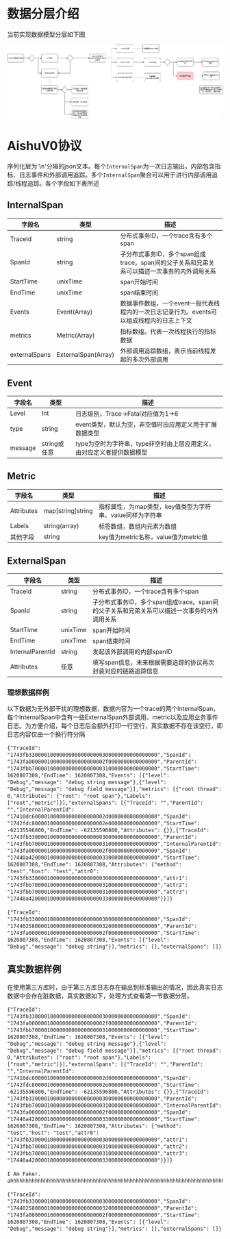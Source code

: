 # 数据分层介绍

当前实现数据模型分层如下图

![](./images/data_model_v1-layer.png)



# AishuV0协议

序列化层为'\n'分隔的json文本。每个`InternalSpan`为一次日志输出，内部包含指标、日志事件和外部调用追踪。多个`InternalSpan`聚合可以用于进行内部调用追踪/线程追踪。各个字段如下表所述

## InternalSpan

| 字段名        | 类型                | 描述                                                         |
| ------------- | ------------------- | ------------------------------------------------------------ |
| TraceId       | string              | 分布式事务ID，一个trace含有多个span                          |
| SpanId        | string              | 子分布式事务ID，多个span组成trace。span间的父子关系和兄弟关系可以描述一次事务的内外调用关系 |
| StartTime     | unixTime            | span开始时间                                                 |
| EndTime       | unixTime            | span结束时间                                                 |
| Events        | Event(Array)        | 数据事件数组，一个event一般代表线程内的一次日志记录行为。events可以组成线程内的日志上下文 |
| metrics       | Metric(Array)       | 指标数组。代表一次线程执行的指标数据                         |
| externalSpans | ExternalSpan(Array) | 外部调用追踪数组，表示当前线程发起的多次外部调用             |

## Event

| 字段名  | 类型         | 描述                                                         |
| ------- | ------------ | ------------------------------------------------------------ |
| Level   | Int          | 日志级别，Trace->Fatal对应值为1->6                           |
| type    | string       | event类型，默认为空，非空值时由应用定义用于扩展数据类型      |
| message | string或任意 | type为空时为字符串，type非空时由上层应用定义，由对应定义者提供数据模型 |

## Metric

| 字段名     | 类型              | 描述                                                      |
| ---------- | ----------------- | --------------------------------------------------------- |
| Attributes | map[string]string | 指标属性，为map类型，key值类型为字符串、value同样为字符串 |
| Labels     | string(array)     | 标签数组，数组内元素为数组                                |
| 其他字段   | string            | key值为metric名称，value值为metric值                      |

## ExternalSpan

| 字段名           | 类型     | 描述                                                         |
| ---------------- | -------- | ------------------------------------------------------------ |
| TraceId          | string   | 分布式事务ID，一个trace含有多个span                          |
| SpanId           | string   | 子分布式事务ID，多个span组成trace。span间的父子关系和兄弟关系可以描述一次事务的内外调用关系 |
| StartTime        | unixTime | span开始时间                                                 |
| EndTime          | unixTime | span结束时间                                                 |
| InternalParentId | string   | 发起该外部调用的内部spanID                                   |
| Attributes       | 任意     | 填写span信息，未来根据需要追踪的协议再次封装对应的链路追踪信息 |



### 理想数据样例

以下数据为无外部干扰的理想数据，数据内容为一个trace的两个InternalSpan，每个InternalSpan中含有一些ExternalSpan外部调用、metric以及应用业务事件日志。为方便介绍，每个日志后会额外打印一行空行，真实数据不存在该空行，即日志内容仅由一个换行符分隔

```text
{"TraceId": "1743fb330000100000000000000000300000000000000000","SpanId": "1743fa0000001000000000000000002f0000000000000000","ParentId": "1743fbb70000100000000000000000310000000000000000","StartTime": 1620807308,"EndTime": 1620807308,"Events": [{"level": "Debug","message": "debug string message"},{"level": "Debug","message": "debug field message"}],"metrics": [{"root thread": 0,"Attributes": {"root": "root span"},"Labels": ["root","metric"]}],"externalSpans": [{"TraceId": "","ParentId": "","InternalParentId": "17410dc600001000000000000000002d0000000000000000","SpanId": "1742fdc800001000000000000000002e0000000000000000","StartTime": -62135596800,"EndTime": -62135596800,"Attributes": {}},{"TraceId": "1743fb330000100000000000000000300000000000000000","ParentId": "1743fbb70000100000000000000000310000000000000000","InternalParentId": "1743fa0000001000000000000000002f0000000000000000","SpanId": "17440a420000100000000000000000330000000000000000","StartTime": 1620807308,"EndTime": 1620807308,"Attributes": {"method": "test","host": "test","attr0": "1743fb330000100000000000000000300000000000000000","attr1": "1743fbb70000100000000000000000310000000000000000","attr2": "1743fbb70000100000000000000000310000000000000000","attr3": "17440a420000100000000000000000330000000000000000"}}]}

{"TraceId": "1743fb330000100000000000000000300000000000000000","SpanId": "174402580000100000000000000000320000000000000000","ParentId": "1743fa0000001000000000000000002f0000000000000000","StartTime": 1620807308,"EndTime": 1620807308,"Events": [{"level": "Debug","message": "debug string"}],"metrics": [],"externalSpans": []}
```

## 真实数据样例

在使用第三方库时，由于第三方库日志存在输出到标准输出的情况，因此真实日志数据中会存在脏数据，真实数据如下，处理方式查看第一节数据分层。

```text
{"TraceId": "1743fb330000100000000000000000300000000000000000","SpanId": "1743fa0000001000000000000000002f0000000000000000","ParentId": "1743fbb70000100000000000000000310000000000000000","StartTime": 1620807308,"EndTime": 1620807308,"Events": [{"level": "Debug","message": "debug string message"},{"level": "Debug","message": "debug field message"}],"metrics": [{"root thread": 0,"Attributes": {"root": "root span"},"Labels": ["root","metric"]}],"externalSpans": [{"TraceId": "","ParentId": "","InternalParentId": "17410dc600001000000000000000002d0000000000000000","SpanId": "1742fdc800001000000000000000002e0000000000000000","StartTime": -62135596800,"EndTime": -62135596800,"Attributes": {}},{"TraceId": "1743fb330000100000000000000000300000000000000000","ParentId": "1743fbb70000100000000000000000310000000000000000","InternalParentId": "1743fa0000001000000000000000002f0000000000000000","SpanId": "17440a420000100000000000000000330000000000000000","StartTime": 1620807308,"EndTime": 1620807308,"Attributes": {"method": "test","host": "test","attr0": "1743fb330000100000000000000000300000000000000000","attr1": "1743fbb70000100000000000000000310000000000000000","attr2": "1743fbb70000100000000000000000310000000000000000","attr3": "17440a420000100000000000000000330000000000000000"}}]}

I Am Faker. ahhhhhhhhhhhhhhhhhhhhhhhhhhhhhhhhhhhhhhhhhhhhhhhhhhhhhhhhhhhhhhhhhhhhhhhhhhhhhhhhh.

{"TraceId": "1743fb330000100000000000000000300000000000000000","SpanId": "174402580000100000000000000000320000000000000000","ParentId": "1743fa0000001000000000000000002f0000000000000000","StartTime": 1620807308,"EndTime": 1620807308,"Events": [{"level": "Debug","message": "debug string"}],"metrics": [],"externalSpans": []}